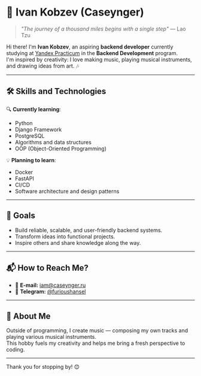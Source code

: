 # 🌟 Ivan Kobzev (Caseynger)

> *"The journey of a thousand miles begins with a single step"* — Lao Tzu

Hi there! I'm **Ivan Kobzev**, an aspiring **backend developer** currently studying at [Yandex Practicum](https://practicum.yandex.ru/) in the **Backend Development** program.  
I'm inspired by creativity: I love making music, playing musical instruments, and drawing ideas from art. 🎶  

---

## 🛠️ Skills and Technologies  

🔍 **Currently learning**:  
- Python  
- Django Framework  
- PostgreSQL  
- Algorithms and data structures  
- OOP (Object-Oriented Programming)  

💡 **Planning to learn**:  
- Docker  
- FastAPI  
- CI/CD  
- Software architecture and design patterns  

---

## 🎯 Goals  
- Build reliable, scalable, and user-friendly backend systems.  
- Transform ideas into functional projects.  
- Inspire others and share knowledge along the way.  

---

## 📬 How to Reach Me?  
- 📧 **E-mail:** [iam@caseynger.ru](mailto:iam@caseynger.ru)  
- 💬 **Telegram:** [@furioushansel](https://t.me/furioushansel)  

---

## 🎵 About Me  
Outside of programming, I create music — composing my own tracks and playing various musical instruments.  
This hobby fuels my creativity and helps me bring a fresh perspective to coding.  

---

Thank you for stopping by! 😊  
